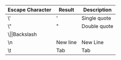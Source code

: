 |Escape Character|Result|Description|
|----|----|---|
|\\'|'|Single quote|
|\\"|"|Double quote|
|\\\\|\\|Backslash|
|\\n|New line| New Line|
|\\t|Tab|Tab|
